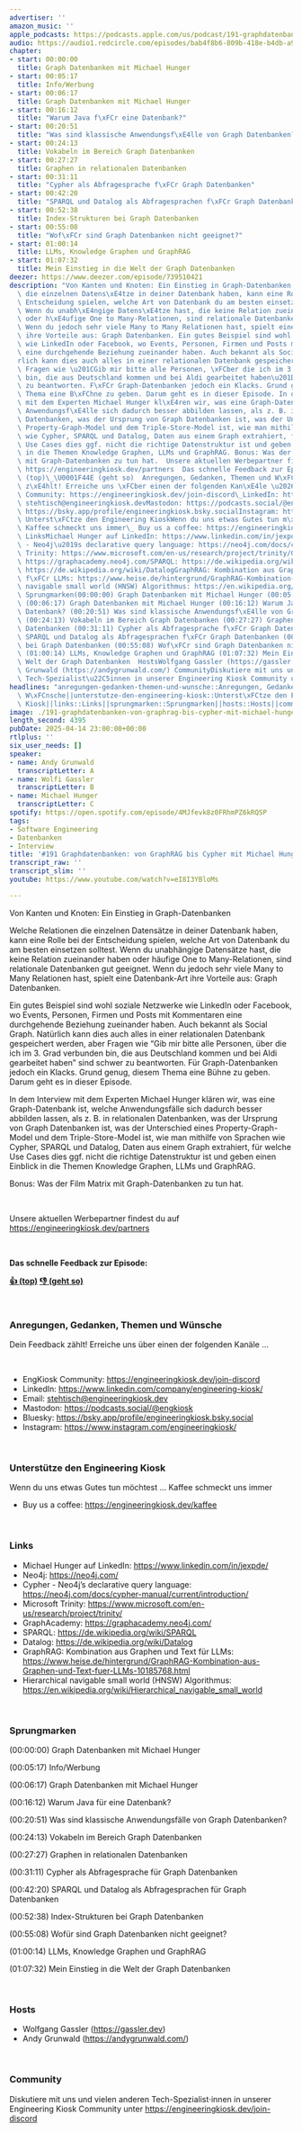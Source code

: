 ```yaml
---
advertiser: ''
amazon_music: ''
apple_podcasts: https://podcasts.apple.com/us/podcast/191-graphdatenbanken-von-graphrag-bis-cypher-mit-michael/id1603082924?i=1000703528801&uo=4
audio: https://audio1.redcircle.com/episodes/bab4f8b6-809b-418e-b4db-a9efcf9ad12c/stream.mp3
chapter:
- start: 00:00:00
  title: Graph Datenbanken mit Michael Hunger
- start: 00:05:17
  title: Info/Werbung
- start: 00:06:17
  title: Graph Datenbanken mit Michael Hunger
- start: 00:16:12
  title: "Warum Java f\xFCr eine Datenbank?"
- start: 00:20:51
  title: "Was sind klassische Anwendungsf\xE4lle von Graph Datenbanken?"
- start: 00:24:13
  title: Vokabeln im Bereich Graph Datenbanken
- start: 00:27:27
  title: Graphen in relationalen Datenbanken
- start: 00:31:11
  title: "Cypher als Abfragesprache f\xFCr Graph Datenbanken"
- start: 00:42:20
  title: "SPARQL und Datalog als Abfragesprachen f\xFCr Graph Datenbanken"
- start: 00:52:38
  title: Index-Strukturen bei Graph Datenbanken
- start: 00:55:08
  title: "Wof\xFCr sind Graph Datenbanken nicht geeignet?"
- start: 01:00:14
  title: LLMs, Knowledge Graphen und GraphRAG
- start: 01:07:32
  title: Mein Einstieg in die Welt der Graph Datenbanken
deezer: https://www.deezer.com/episode/739510421
description: "Von Kanten und Knoten: Ein Einstieg in Graph-Datenbanken Welche Relationen\
  \ die einzelnen Datens\xE4tze in deiner Datenbank haben, kann eine Rolle bei der\
  \ Entscheidung spielen, welche Art von Datenbank du am besten einsetzen solltest.\
  \ Wenn du unabh\xE4ngige Datens\xE4tze hast, die keine Relation zueinander haben\
  \ oder h\xE4ufige One to Many-Relationen, sind relationale Datenbanken gut geeignet.\
  \ Wenn du jedoch sehr viele Many to Many Relationen hast, spielt eine Datenbank-Art\
  \ ihre Vorteile aus: Graph Datenbanken. Ein gutes Beispiel sind wohl soziale Netzwerke\
  \ wie LinkedIn oder Facebook, wo Events, Personen, Firmen und Posts mit Kommentaren\
  \ eine durchgehende Beziehung zueinander haben. Auch bekannt als Social Graph. Nat\xFC\
  rlich kann dies auch alles in einer relationalen Datenbank gespeichert werden, aber\
  \ Fragen wie \u201CGib mir bitte alle Personen, \xFCber die ich im 3. Grad verbunden\
  \ bin, die aus Deutschland kommen und bei Aldi gearbeitet haben\u201D sind schwer\
  \ zu beantworten. F\xFCr Graph-Datenbanken jedoch ein Klacks. Grund genug, diesem\
  \ Thema eine B\xFChne zu geben. Darum geht es in dieser Episode. In dem Interview\
  \ mit dem Experten Michael Hunger kl\xE4ren wir, was eine Graph-Datenbank ist, welche\
  \ Anwendungsf\xE4lle sich dadurch besser abbilden lassen, als z. B. in relationalen\
  \ Datenbanken, was der Ursprung von Graph Datenbanken ist, was der Unterschied eines\
  \ Property-Graph-Model und dem Triple-Store-Model ist, wie man mithilfe von Sprachen\
  \ wie Cypher, SPARQL und Datalog, Daten aus einem Graph extrahiert, f\xFCr welche\
  \ Use Cases dies ggf. nicht die richtige Datenstruktur ist und geben einen Einblick\
  \ in die Themen Knowledge Graphen, LLMs und GraphRAG. Bonus: Was der Film Matrix\
  \ mit Graph-Datenbanken zu tun hat.  Unsere aktuellen Werbepartner findest du auf\
  \ https://engineeringkiosk.dev/partners  Das schnelle Feedback zur Episode: \U0001F44D\
  \ (top)\_\U0001F44E (geht so)  Anregungen, Gedanken, Themen und W\xFCnscheDein Feedback\
  \ z\xE4hlt! Erreiche uns \xFCber einen der folgenden Kan\xE4le \u2026  EngKiosk\
  \ Community: https://engineeringkiosk.dev/join-discord\_LinkedIn: https://www.linkedin.com/company/engineering-kiosk/Email:\
  \ stehtisch@engineeringkiosk.devMastodon: https://podcasts.social/@engkioskBluesky:\
  \ https://bsky.app/profile/engineeringkiosk.bsky.socialInstagram: https://www.instagram.com/engineeringkiosk/\
  \ Unterst\xFCtze den Engineering KioskWenn du uns etwas Gutes tun m\xF6chtest \u2026\
  \ Kaffee schmeckt uns immer\_ Buy us a coffee: https://engineeringkiosk.dev/kaffee\
  \ LinksMichael Hunger auf LinkedIn: https://www.linkedin.com/in/jexpde/Neo4j: https://neo4j.com/Cypher\
  \ - Neo4j\u2019s declarative query language: https://neo4j.com/docs/cypher-manual/current/introduction/Microsoft\
  \ Trinity: https://www.microsoft.com/en-us/research/project/trinity/GraphAcademy:\
  \ https://graphacademy.neo4j.com/SPARQL: https://de.wikipedia.org/wiki/SPARQLDatalog:\
  \ https://de.wikipedia.org/wiki/DatalogGraphRAG: Kombination aus Graphen und Text\
  \ f\xFCr LLMs: https://www.heise.de/hintergrund/GraphRAG-Kombination-aus-Graphen-und-Text-fuer-LLMs-10185768.htmlHierarchical\
  \ navigable small world (HNSW) Algorithmus: https://en.wikipedia.org/wiki/Hierarchical_navigable_small_world\
  \ Sprungmarken(00:00:00) Graph Datenbanken mit Michael Hunger (00:05:17) Info/Werbung\
  \ (00:06:17) Graph Datenbanken mit Michael Hunger (00:16:12) Warum Java f\xFCr eine\
  \ Datenbank? (00:20:51) Was sind klassische Anwendungsf\xE4lle von Graph Datenbanken?\
  \ (00:24:13) Vokabeln im Bereich Graph Datenbanken (00:27:27) Graphen in relationalen\
  \ Datenbanken (00:31:11) Cypher als Abfragesprache f\xFCr Graph Datenbanken (00:42:20)\
  \ SPARQL und Datalog als Abfragesprachen f\xFCr Graph Datenbanken (00:52:38) Index-Strukturen\
  \ bei Graph Datenbanken (00:55:08) Wof\xFCr sind Graph Datenbanken nicht geeignet?\
  \ (01:00:14) LLMs, Knowledge Graphen und GraphRAG (01:07:32) Mein Einstieg in die\
  \ Welt der Graph Datenbanken  HostsWolfgang Gassler (https://gassler.dev)\_Andy\
  \ Grunwald (https://andygrunwald.com/) CommunityDiskutiere mit uns und vielen anderen\
  \ Tech-Spezialist\u22C5innen in unserer Engineering Kiosk Community unter https://engineeringkiosk.dev/join-discord"
headlines: "anregungen-gedanken-themen-und-wunsche::Anregungen, Gedanken, Themen und\
  \ W\xFCnsche||unterstutze-den-engineering-kiosk::Unterst\xFCtze den Engineering\
  \ Kiosk||links::Links||sprungmarken::Sprungmarken||hosts::Hosts||community::Community"
image: ./191-graphdatenbanken-von-graphrag-bis-cypher-mit-michael-hunger-von-neo4j.jpg
length_second: 4395
pubDate: 2025-04-14 23:00:00+00:00
rtlplus: ''
six_user_needs: []
speaker:
- name: Andy Grunwald
  transcriptLetter: A
- name: Wolfi Gassler
  transcriptLetter: B
- name: Michael Hunger
  transcriptLetter: C
spotify: https://open.spotify.com/episode/4MJfevk8z0FRhmPZ6kRQSP
tags:
- Software Engineering
- Datenbanken
- Interview
title: '#191 Graphdatenbanken: von GraphRAG bis Cypher mit Michael Hunger von Neo4j'
transcript_raw: ''
transcript_slim: ''
youtube: https://www.youtube.com/watch?v=eI8I3YBloMs

---
```

<p>Von Kanten und Knoten: Ein Einstieg in Graph-Datenbanken</p><p>Welche Relationen die einzelnen Datensätze in deiner Datenbank haben, kann eine Rolle bei der Entscheidung spielen, welche Art von Datenbank du am besten einsetzen solltest. Wenn du unabhängige Datensätze hast, die keine Relation zueinander haben oder häufige One to Many-Relationen, sind relationale Datenbanken gut geeignet. Wenn du jedoch sehr viele Many to Many Relationen hast, spielt eine Datenbank-Art ihre Vorteile aus: Graph Datenbanken.</p><p>Ein gutes Beispiel sind wohl soziale Netzwerke wie LinkedIn oder Facebook, wo Events, Personen, Firmen und Posts mit Kommentaren eine durchgehende Beziehung zueinander haben. Auch bekannt als Social Graph. Natürlich kann dies auch alles in einer relationalen Datenbank gespeichert werden, aber Fragen wie “Gib mir bitte alle Personen, über die ich im 3. Grad verbunden bin, die aus Deutschland kommen und bei Aldi gearbeitet haben” sind schwer zu beantworten. Für Graph-Datenbanken jedoch ein Klacks. Grund genug, diesem Thema eine Bühne zu geben. Darum geht es in dieser Episode.</p><p>In dem Interview mit dem Experten Michael Hunger klären wir, was eine Graph-Datenbank ist, welche Anwendungsfälle sich dadurch besser abbilden lassen, als z. B. in relationalen Datenbanken, was der Ursprung von Graph Datenbanken ist, was der Unterschied eines Property-Graph-Model und dem Triple-Store-Model ist, wie man mithilfe von Sprachen wie Cypher, SPARQL und Datalog, Daten aus einem Graph extrahiert, für welche Use Cases dies ggf. nicht die richtige Datenstruktur ist und geben einen Einblick in die Themen Knowledge Graphen, LLMs und GraphRAG.</p><p>Bonus: Was der Film Matrix mit Graph-Datenbanken zu tun hat.</p><p><br></p><p>Unsere aktuellen Werbepartner findest du auf <a href="https://engineeringkiosk.dev/partners">https://engineeringkiosk.dev/partners</a></p><p><br></p><p><strong>Das schnelle Feedback zur Episode:</strong></p><p><a href="https://api.openpodcast.dev/feedback/191/upvote" rel="nofollow"><strong>👍 (top)</strong></a><strong> </strong><a href="https://api.openpodcast.dev/feedback/191/downvote" rel="nofollow"><strong>👎 (geht so)</strong></a></p><p><br></p><h3 id="anregungen-gedanken-themen-und-wunsche">Anregungen, Gedanken, Themen und Wünsche</h3><p>Dein Feedback zählt! Erreiche uns über einen der folgenden Kanäle …</p><p><br></p><ul><li>EngKiosk Community: <a href="https://engineeringkiosk.dev/join-discord">https://engineeringkiosk.dev/join-discord</a> </li><li>LinkedIn: <a href="https://www.linkedin.com/company/engineering-kiosk/" rel="nofollow">https://www.linkedin.com/company/engineering-kiosk/</a></li><li>Email: <a href="mailto:stehtisch@engineeringkiosk.dev" rel="nofollow">stehtisch@engineeringkiosk.dev</a></li><li>Mastodon: <a href="https://podcasts.social/@engkiosk" rel="nofollow">https://podcasts.social/@engkiosk</a></li><li>Bluesky: <a href="https://bsky.app/profile/engineeringkiosk.bsky.social" rel="nofollow">https://bsky.app/profile/engineeringkiosk.bsky.social</a></li><li>Instagram: <a href="https://www.instagram.com/engineeringkiosk/" rel="nofollow">https://www.instagram.com/engineeringkiosk/</a></li></ul><p><br></p><h3 id="unterstutze-den-engineering-kiosk">Unterstütze den Engineering Kiosk</h3><p>Wenn du uns etwas Gutes tun möchtest … Kaffee schmeckt uns immer </p><ul><li>Buy us a coffee: <a href="https://engineeringkiosk.dev/kaffee">https://engineeringkiosk.dev/kaffee</a></li></ul><p><br></p><h3 id="links">Links</h3><ul><li>Michael Hunger auf LinkedIn: <a href="https://www.linkedin.com/in/jexpde/" rel="nofollow">https://www.linkedin.com/in/jexpde/</a></li><li>Neo4j: <a href="https://neo4j.com/" rel="nofollow">https://neo4j.com/</a></li><li>Cypher - Neo4j’s declarative query language: <a href="https://neo4j.com/docs/cypher-manual/current/introduction/" rel="nofollow">https://neo4j.com/docs/cypher-manual/current/introduction/</a></li><li>Microsoft Trinity: <a href="https://www.microsoft.com/en-us/research/project/trinity/" rel="nofollow">https://www.microsoft.com/en-us/research/project/trinity/</a></li><li>GraphAcademy: <a href="https://graphacademy.neo4j.com/" rel="nofollow">https://graphacademy.neo4j.com/</a></li><li>SPARQL: <a href="https://de.wikipedia.org/wiki/SPARQL" rel="nofollow">https://de.wikipedia.org/wiki/SPARQL</a></li><li>Datalog: <a href="https://de.wikipedia.org/wiki/Datalog" rel="nofollow">https://de.wikipedia.org/wiki/Datalog</a></li><li>GraphRAG: Kombination aus Graphen und Text für LLMs: <a href="https://www.heise.de/hintergrund/GraphRAG-Kombination-aus-Graphen-und-Text-fuer-LLMs-10185768.html" rel="nofollow">https://www.heise.de/hintergrund/GraphRAG-Kombination-aus-Graphen-und-Text-fuer-LLMs-10185768.html</a></li><li>Hierarchical navigable small world (HNSW) Algorithmus: <a href="https://en.wikipedia.org/wiki/Hierarchical_navigable_small_world" rel="nofollow">https://en.wikipedia.org/wiki/Hierarchical_navigable_small_world</a></li></ul><p><br></p><h3 id="sprungmarken">Sprungmarken</h3><p>(00:00:00) Graph Datenbanken mit Michael Hunger</p><p>(00:05:17) Info/Werbung</p><p>(00:06:17) Graph Datenbanken mit Michael Hunger</p><p>(00:16:12) Warum Java für eine Datenbank?</p><p>(00:20:51) Was sind klassische Anwendungsfälle von Graph Datenbanken?</p><p>(00:24:13) Vokabeln im Bereich Graph Datenbanken</p><p>(00:27:27) Graphen in relationalen Datenbanken</p><p>(00:31:11) Cypher als Abfragesprache für Graph Datenbanken</p><p>(00:42:20) SPARQL und Datalog als Abfragesprachen für Graph Datenbanken</p><p>(00:52:38) Index-Strukturen bei Graph Datenbanken</p><p>(00:55:08) Wofür sind Graph Datenbanken nicht geeignet?</p><p>(01:00:14) LLMs, Knowledge Graphen und GraphRAG</p><p>(01:07:32) Mein Einstieg in die Welt der Graph Datenbanken</p><p><br></p><h3 id="hosts">Hosts</h3><ul><li>Wolfgang Gassler (<a href="https://gassler.dev" rel="nofollow">https://gassler.dev</a>) </li><li>Andy Grunwald (<a href="https://andygrunwald.com/" rel="nofollow">https://andygrunwald.com/</a>)</li></ul><p><br></p><h3 id="community">Community</h3><p>Diskutiere mit uns und vielen anderen Tech-Spezialist⋅innen in unserer Engineering Kiosk Community unter <a href="https://engineeringkiosk.dev/join-discord">https://engineeringkiosk.dev/join-discord</a></p>